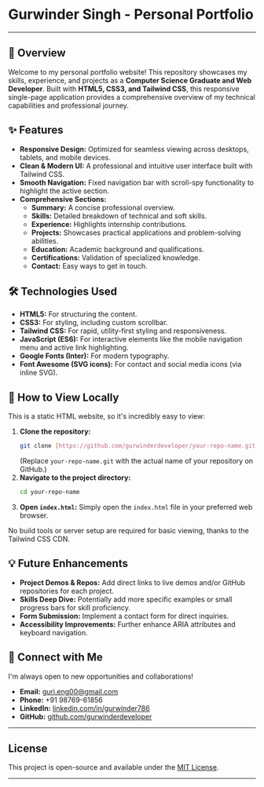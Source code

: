 # Gurwinder Singh - Personal Portfolio

---

## 🌟 Overview

Welcome to my personal portfolio website! This repository showcases my skills, experience, and projects as a **Computer Science Graduate and Web Developer**. Built with **HTML5, CSS3, and Tailwind CSS**, this responsive single-page application provides a comprehensive overview of my technical capabilities and professional journey.

## ✨ Features

* **Responsive Design:** Optimized for seamless viewing across desktops, tablets, and mobile devices.
* **Clean & Modern UI:** A professional and intuitive user interface built with Tailwind CSS.
* **Smooth Navigation:** Fixed navigation bar with scroll-spy functionality to highlight the active section.
* **Comprehensive Sections:**
    * **Summary:** A concise professional overview.
    * **Skills:** Detailed breakdown of technical and soft skills.
    * **Experience:** Highlights internship contributions.
    * **Projects:** Showcases practical applications and problem-solving abilities.
    * **Education:** Academic background and qualifications.
    * **Certifications:** Validation of specialized knowledge.
    * **Contact:** Easy ways to get in touch.

## 🛠️ Technologies Used

* **HTML5:** For structuring the content.
* **CSS3:** For styling, including custom scrollbar.
* **Tailwind CSS:** For rapid, utility-first styling and responsiveness.
* **JavaScript (ES6):** For interactive elements like the mobile navigation menu and active link highlighting.
* **Google Fonts (Inter):** For modern typography.
* **Font Awesome (SVG icons):** For contact and social media icons (via inline SVG).

## 🚀 How to View Locally

This is a static HTML website, so it's incredibly easy to view:

1.  **Clone the repository:**
    ```bash
    git clone [https://github.com/gurwinderdeveloper/your-repo-name.git](https://github.com/gurwinderdeveloper/your-repo-name.git)
    ```
    (Replace `your-repo-name.git` with the actual name of your repository on GitHub.)
2.  **Navigate to the project directory:**
    ```bash
    cd your-repo-name
    ```
3.  **Open `index.html`:** Simply open the `index.html` file in your preferred web browser.

No build tools or server setup are required for basic viewing, thanks to the Tailwind CSS CDN.

## 💡 Future Enhancements

* **Project Demos & Repos:** Add direct links to live demos and/or GitHub repositories for each project.
* **Skills Deep Dive:** Potentially add more specific examples or small progress bars for skill proficiency.
* **Form Submission:** Implement a contact form for direct inquiries.
* **Accessibility Improvements:** Further enhance ARIA attributes and keyboard navigation.

## 🤝 Connect with Me

I'm always open to new opportunities and collaborations!

* **Email:** guri.eng00@gmail.com
* **Phone:** +91 98769-61856
* **LinkedIn:** [linkedin.com/in/gurwinder786](https://linkedin.com/in/gurwinder786)
* **GitHub:** [github.com/gurwinderdeveloper](https://github.com/gurwinderdeveloper)

---

## License

This project is open-source and available under the [MIT License](LICENSE).

---
